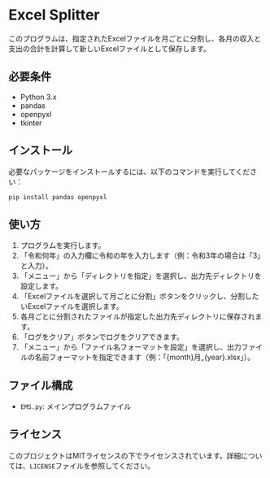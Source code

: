 # Excel Splitter

このプログラムは、指定されたExcelファイルを月ごとに分割し、各月の収入と支出の合計を計算して新しいExcelファイルとして保存します。

## 必要条件

- Python 3.x
- pandas
- openpyxl
- tkinter

## インストール

必要なパッケージをインストールするには、以下のコマンドを実行してください：

```sh
pip install pandas openpyxl
```

## 使い方

1. プログラムを実行します。
2. 「令和何年」の入力欄に令和の年を入力します（例：令和3年の場合は「3」と入力）。
3. 「メニュー」から「ディレクトリを指定」を選択し、出力先ディレクトリを設定します。
4. 「Excelファイルを選択して月ごとに分割」ボタンをクリックし、分割したいExcelファイルを選択します。
5. 各月ごとに分割されたファイルが指定した出力先ディレクトリに保存されます。
6. 「ログをクリア」ボタンでログをクリアできます。
7. 「メニュー」から「ファイル名フォーマットを設定」を選択し、出力ファイルの名前フォーマットを指定できます（例：「{month}月_{year}.xlsx」）。

## ファイル構成

- `EMS.py`: メインプログラムファイル

## ライセンス

このプロジェクトはMITライセンスの下でライセンスされています。詳細については、`LICENSE`ファイルを参照してください。
